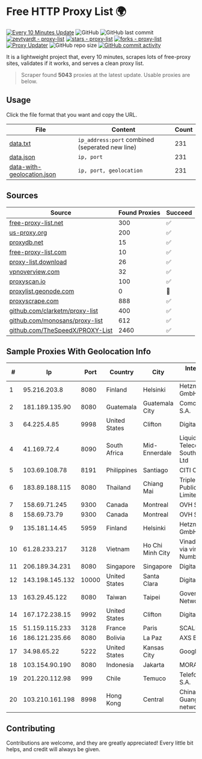 
# Free HTTP Proxy List 🌍

[![Every 10 Minutes Update](https://github.com/mertguvencli/http-proxy-list/actions/workflows/main.yml/badge.svg?branch=main)](https://github.com/mertguvencli/http-proxy-list/actions/workflows/main.yml)
![GitHub](https://img.shields.io/github/license/mertguvencli/http-proxy-list)
![GitHub last commit](https://img.shields.io/github/last-commit/mertguvencli/http-proxy-list)
[![zevtyardt - proxy-list](https://img.shields.io/static/v1?label=zevtyardt&message=proxy-list&color=blue&logo=github)](https://github.com/zevtyardt/proxy-list "Go to GitHub repo")
[![stars - proxy-list](https://img.shields.io/github/stars/zevtyardt/proxy-list?style=social)](https://github.com/zevtyardt/proxy-list)
[![forks - proxy-list](https://img.shields.io/github/forks/zevtyardt/proxy-list?style=social)](https://github.com/zevtyardt/proxy-list)
[![Proxy Updater](https://github.com/zevtyardt/proxy-list/workflows/Proxy%20Updater/badge.svg)](https://github.com/zevtyardt/proxy-list/actions?query=workflow:"Proxy+Updater")
![GitHub repo size](https://img.shields.io/github/repo-size/zevtyardt/proxy-list)
[![GitHub commit activity](https://img.shields.io/github/commit-activity/m/zevtyardt/proxy-list?logo=commits)](https://github.com/zevtyardt/proxy-list/commits/main)

It is a lightweight project that, every 10 minutes, scrapes lots of free-proxy sites, validates if it works, and serves a clean proxy list.

> Scraper found **5043** proxies at the latest update. Usable proxies are below.

## Usage

Click the file format that you want and copy the URL.

|File|Content|Count|
|----|-------|-----|
|[data.txt](https://raw.githubusercontent.com/mertguvencli/http-proxy-list/main/proxy-list/data.txt)|`ip_address:port` combined (seperated new line)|231|
|[data.json](https://raw.githubusercontent.com/mertguvencli/http-proxy-list/main/proxy-list/data.json)|`ip, port`|231|
|[data-with-geolocation.json](https://raw.githubusercontent.com/mertguvencli/http-proxy-list/main/proxy-list/data-with-geolocation.json)|`ip, port, geolocation`|231|

## Sources

|Source|Found Proxies|Succeed|
|------|-------------|-------|
|[free-proxy-list.net](https://free-proxy-list.net)|300|✅|
|[us-proxy.org](https://www.us-proxy.org)|200|✅|
|[proxydb.net](http://proxydb.net)|15|✅|
|[free-proxy-list.com](https://free-proxy-list.com/?page=&port=&type%5B%5D=http&type%5B%5D=https&up_time=0&search=Search)|10|✅|
|[proxy-list.download](https://www.proxy-list.download/HTTP)|26|✅|
|[vpnoverview.com](https://vpnoverview.com/privacy/anonymous-browsing/free-proxy-servers)|32|✅|
|[proxyscan.io](https://www.proxyscan.io)|100|✅|
|[proxylist.geonode.com](https://proxylist.geonode.com/api/proxy-list?limit=300&page=1&sort_by=lastChecked&sort_type=desc&protocols=http,https)|0|🚫|
|[proxyscrape.com](https://api.proxyscrape.com/v2/?request=displayproxies&protocol=http&timeout=10000&country=all&ssl=all&anonymity=all)|888|✅|
|[github.com/clarketm/proxy-list](https://raw.githubusercontent.com/clarketm/proxy-list/master/proxy-list-raw.txt)|400|✅|
|[github.com/monosans/proxy-list](https://raw.githubusercontent.com/monosans/proxy-list/main/proxies/http.txt)|612|✅|
|[github.com/TheSpeedX/PROXY-List](https://raw.githubusercontent.com/TheSpeedX/PROXY-List/master/http.txt)|2460|✅|


## Sample Proxies With Geolocation Info

|#|Ip|Port|Country|City|Internet Service Provider|
|-|--|----|-------|----|-------------------------|
|1|95.216.203.8|8080|Finland|Helsinki|Hetzner Online GmbH|
|2|181.189.135.90|8080|Guatemala|Guatemala City|Comcel Guatemala S.A.|
|3|64.225.4.85|9998|United States|Clifton|DigitalOcean, LLC|
|4|41.169.72.4|8090|South Africa|Mid-Ennerdale|Liquid Telecommunications South Africa (Pty) Ltd|
|5|103.69.108.78|8191|Philippines|Santiago|CITI Cableworld Inc.|
|6|183.89.188.115|8080|Thailand|Chiang Mai|Triple T Broadband Public Company Limited|
|7|158.69.71.245|9300|Canada|Montreal|OVH SAS|
|8|158.69.73.79|9300|Canada|Montreal|OVH SAS|
|9|135.181.14.45|5959|Finland|Helsinki|Hetzner Online GmbH|
|10|61.28.233.217|3128|Vietnam|Ho Chi Minh City|Vinadata broadcast via vinagame AS Number|
|11|206.189.34.231|8080|Singapore|Singapore|DigitalOcean, LLC|
|12|143.198.145.132|10000|United States|Santa Clara|DigitalOcean, LLC|
|13|163.29.45.122|8080|Taiwan|Taipei|Government Service Network|
|14|167.172.238.15|9992|United States|Clifton|DigitalOcean, LLC|
|15|51.159.115.233|3128|France|Paris|SCALEWAY|
|16|186.121.235.66|8080|Bolivia|La Paz|AXS Bolivia S. A.|
|17|34.98.65.22|5222|United States|Kansas City|Google LLC|
|18|103.154.90.190|8080|Indonesia|Jakarta|MORATELINDONAP|
|19|201.220.112.98|999|Chile|Temuco|Telefonica del Sur S.A.|
|20|103.210.161.198|8998|Hong Kong|Central|China Unicom Guangdong IP network|



## Contributing

Contributions are welcome, and they are greatly appreciated! Every
little bit helps, and credit will always be given.

